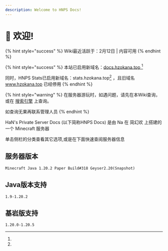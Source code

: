 ```yaml
---
description: Welcome to HNPS Docs!
---
```


# 👋 欢迎!

{% hint style="success" %}
Wiki最近活跃于：2月12日 | 内容可用&#x20;
{% endhint %}

{% hint style="success" %}
本站已启用新域名：[docs.hzokana.top ](#user-content-fn-1)[^1]&#x20;

同时，HNPS Stats已启用新域名：stats.hzokana.top[^2] ，且旧域名 www.hzokana.top 已经停用
{% endhint %}

{% hint style="warning" %}
在服务器游玩时，如遇问题，请先在本Wiki查询，或在 [搜索引擎](you-qing-lian-jie.md#sou-suo-yin-qing) 上查询。

如查询无果再联系管理人员
{% endhint %}

HaN's Private Server Docs (以下简称HNPS Docs) 是由 Na 在 简幻欢 上搭建的一个 Minecraft 服务器

单击侧栏的分类查看其它选项,或是在下面快速查阅服务器信息

## 服务器版本

```
Minecraft Java 1.20.2 Paper Build#318 Geyser2.20(Snapshot)
```

## Java版本支持

```
1.9-1.20.2 
```

## 基岩版支持

```
1.20.0-1.20.5
```

[^1]: 

[^2]: 
